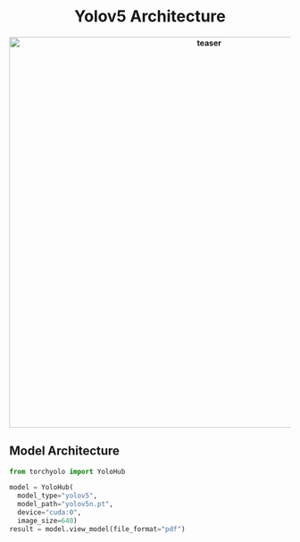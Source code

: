 <div align="center">
<h1>
  Yolov5 Architecture
</h1>
<h4>
    <img width="700" alt="teaser" src="https://github.com/kadirnar/torchyolo/blob/torchview/docs/yolov5/yolov5n.gif">
</h4>
</div>

## Model Architecture
```python
from torchyolo import YoloHub

model = YoloHub(
  model_type="yolov5", 
  model_path="yolov5n.pt", 
  device="cuda:0", 
  image_size=640)
result = model.view_model(file_format="pdf")
